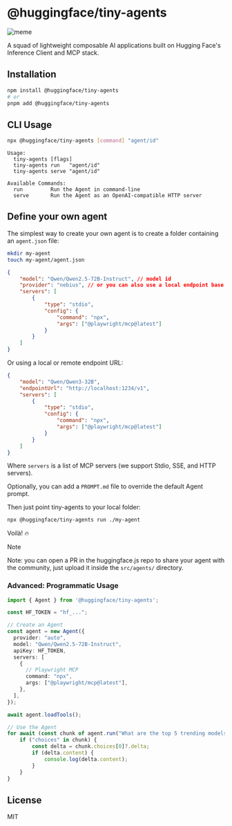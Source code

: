 # @huggingface/tiny-agents

![meme](https://huggingface.co/datasets/huggingface/documentation-images/resolve/main/blog/tiny-agents/legos.png)

A squad of lightweight composable AI applications built on Hugging Face's Inference Client and MCP stack.

## Installation

```bash
npm install @huggingface/tiny-agents
# or
pnpm add @huggingface/tiny-agents
```

## CLI Usage

```bash
npx @huggingface/tiny-agents [command] "agent/id"
```

```
Usage:
  tiny-agents [flags]
  tiny-agents run   "agent/id"
  tiny-agents serve "agent/id"

Available Commands:
  run         Run the Agent in command-line
  serve       Run the Agent as an OpenAI-compatible HTTP server
```

## Define your own agent

The simplest way to create your own agent is to create a folder containing an `agent.json` file:

```bash
mkdir my-agent
touch my-agent/agent.json
```

```json
{
	"model": "Qwen/Qwen2.5-72B-Instruct", // model id
	"provider": "nebius", // or you can also use a local endpoint base url, see next example
	"servers": [
		{
			"type": "stdio",
			"config": {
				"command": "npx",
				"args": ["@playwright/mcp@latest"]
			}
		}
	]
}
```

Or using a local or remote endpoint URL:

```json
{
	"model": "Qwen/Qwen3-32B",
	"endpointUrl": "http://localhost:1234/v1",
	"servers": [
		{
			"type": "stdio",
			"config": {
				"command": "npx",
				"args": ["@playwright/mcp@latest"]
			}
		}
	]
}

```

Where `servers` is a list of MCP servers (we support Stdio, SSE, and HTTP servers).

Optionally, you can add a `PROMPT.md` file to override the default Agent prompt.

Then just point tiny-agents to your local folder:

```bash
npx @huggingface/tiny-agents run ./my-agent
```

Voilà! 🔥

> [!NOTE]
> Note: you can open a PR in the huggingface.js repo to share your agent with the community, just upload it inside the `src/agents/` directory.

### Advanced: Programmatic Usage

```typescript
import { Agent } from '@huggingface/tiny-agents';

const HF_TOKEN = "hf_...";

// Create an Agent
const agent = new Agent({
  provider: "auto",
  model: "Qwen/Qwen2.5-72B-Instruct",
  apiKey: HF_TOKEN,
  servers: [
    {
      // Playwright MCP
      command: "npx",
      args: ["@playwright/mcp@latest"],
    },
  ],
});

await agent.loadTools();

// Use the Agent
for await (const chunk of agent.run("What are the top 5 trending models on Hugging Face?")) {
    if ("choices" in chunk) {
        const delta = chunk.choices[0]?.delta;
        if (delta.content) {
            console.log(delta.content);
        }
    }
}
```


## License

MIT
